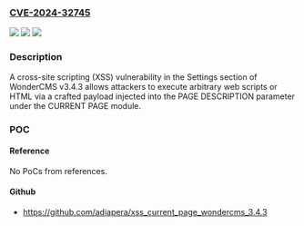 ### [CVE-2024-32745](https://cve.mitre.org/cgi-bin/cvename.cgi?name=CVE-2024-32745)
![](https://img.shields.io/static/v1?label=Product&message=n%2Fa&color=blue)
![](https://img.shields.io/static/v1?label=Version&message=n%2Fa&color=blue)
![](https://img.shields.io/static/v1?label=Vulnerability&message=n%2Fa&color=brighgreen)

### Description

A cross-site scripting (XSS) vulnerability in the Settings section of WonderCMS v3.4.3 allows attackers to execute arbitrary web scripts or HTML via a crafted payload injected into the PAGE DESCRIPTION parameter under the CURRENT PAGE module.

### POC

#### Reference
No PoCs from references.

#### Github
- https://github.com/adiapera/xss_current_page_wondercms_3.4.3

